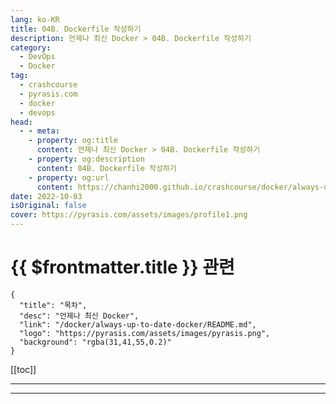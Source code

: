```yaml
---
lang: ko-KR
title: 04B. Dockerfile 작성하기
description: 언제나 최신 Docker > 04B. Dockerfile 작성하기
category: 
  - DevOps
  - Docker
tag: 
  - crashcourse
  - pyrasis.com
  - docker
  - devops
head:
  - - meta:
    - property: og:title
      content: 언제나 최신 Docker > 04B. Dockerfile 작성하기
    - property: og:description
      content: 04B. Dockerfile 작성하기
    - property: og:url
      content: https://chanhi2000.github.io/crashcourse/docker/always-up-to-date-docker/04B.html
date: 2022-10-03
isOriginal: false
cover: https://pyrasis.com/assets/images/profile1.png
---
```


# {{ $frontmatter.title }} 관련

```component VPCard
{
  "title": "목차",
  "desc": "언제나 최신 Docker",
  "link": "/docker/always-up-to-date-docker/README.md",
  "logo": "https://pyrasis.com/assets/images/pyrasis.png",
  "background": "rgba(31,41,55,0.2)"
}
```

[[toc]]

---

<SiteInfo
  name="4장 - 2. Dockerfile 작성하기"
  desc="언제나 최신 Docker"
  url="https://pyrasis.com/jHLsAlwaysUpToDateDocker/Unit04/02"
  logo="https://pyrasis.com/assets/images/pyrasis.png"
  preview="https://pyrasis.com/assets/images/profile1.png"/>

<!-- TODO: 작성 -->

---

<TagLinks />